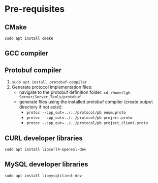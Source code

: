 # Pre-requisites

## CMake

`sudo apt install cmake`

## GCC compiler

## Protobuf compiler

1. `sudo apt install protobuf-compiler`
2. Generate protocol implementation files:
    - navigate to the protobuf definition folder: `cd /home/lgh Server/Server_Tools/protobuf`
    - generate files using the installed protobuf compiler (create output directory if not exist):
        - `protoc --cpp_out=../../protocol/pb enum.proto`
        - `protoc --cpp_out=../../protocol/pb project.proto`
        - `protoc --cpp_out=../../protocol/pb project_client.proto`

## CURL developer libraries

`sudo apt install libcurl4-openssl-dev`

## MySQL developer libraries

`sudo apt install libmysqlclient-dev`